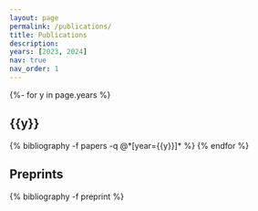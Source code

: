 ```yaml
---
layout: page
permalink: /publications/
title: Publications
description: 
years: [2023, 2024]
nav: true
nav_order: 1
---
```

<!-- _pages/publications.md -->
<div class="publications">
{%- for y in page.years %}
  <h2 class="year">{{y}}</h2>
  {% bibliography -f papers -q @*[year={{y}}]* %}
{% endfor %}
</div>

<div class="publications">
  <h2>Preprints</h2>
  {% bibliography -f preprint %}
</div>
